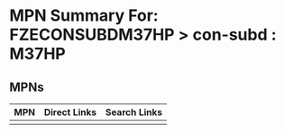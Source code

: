 



# MPN Summary For: FZECONSUBDM37HP > con-subd : M37HP

## MPNs
  

|MPN|Direct Links|Search Links|
| :--- | :--- | :--- |
||||
